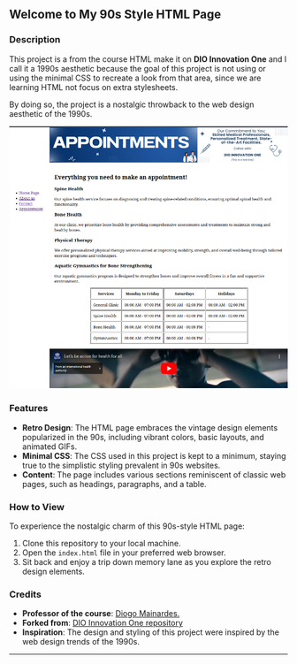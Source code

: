 ## Welcome to My 90s Style HTML Page

### Description

This project is a from the course HTML make it on **DIO Innovation One** and I call it a 1990s aesthetic because the goal of this project is not using or using the minimal CSS to recreate a look from that area, since we are learning HTML not focus on extra stylesheets.

By doing so, the project is a nostalgic throwback to the web design aesthetic of the 1990s.

![](img/readme.png)

### Features

- **Retro Design**: The HTML page embraces the vintage design elements popularized in the 90s, including vibrant colors, basic layouts, and animated GIFs.
- **Minimal CSS**: The CSS used in this project is kept to a minimum, staying true to the simplistic styling prevalent in 90s websites.
- **Content**: The page includes various sections reminiscent of classic web pages, such as headings, paragraphs, and a table.

### How to View

To experience the nostalgic charm of this 90s-style HTML page:

1. Clone this repository to your local machine.
2. Open the `index.html` file in your preferred web browser.
3. Sit back and enjoy a trip down memory lane as you explore the retro design elements.

### Credits

- **Professor of the course**: [Diogo Mainardes.](https://github.com/diogomainardes)
- **Forked from**: [DIO Innovation One repository](https://github.com/digitalinnovationone/trilha-html-modulo-2)
- **Inspiration**: The design and styling of this project were inspired by the web design trends of the 1990s.

---
